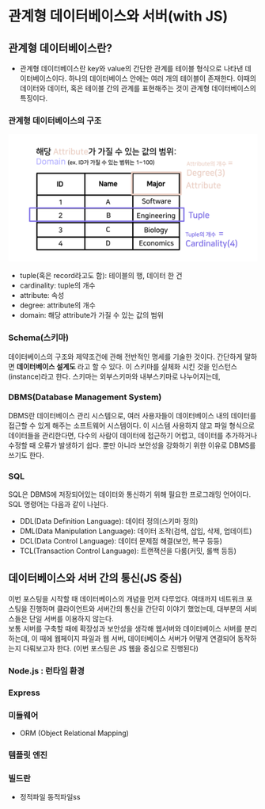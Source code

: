 # 관계형 데이터베이스와 서버(with JS)

## 관계형 데이터베이스란?

- 관계형 데이터베이스란 key와 value의 간단한 관계를 테이블 형식으로 나타낸 데이터베이스이다. 하나의 데이터베이스 안에는 여러 개의 테이블이 존재한다. 이때의 데이터와 데이터, 혹은 테이블 간의 관계를 표현해주는 것이 관계형 데이터베이스의 특징이다.

### 관계형 데이터베이스의 구조

<p align="center">
  <img src="./img_DB/1.png"/>
</p>

- tuple(혹은 record라고도 함): 테이블의 행, 데이터 한 건
- cardinality: tuple의 개수
- attribute: 속성
- degree: attribute의 개수
- domain: 해당 attribute가 가질 수 있는 값의 범위

### Schema(스키마)

데이터베이스의 구조와 제약조건에 관해 전반적인 명세를 기술한 것이다. 간단하게 말하면 **데이터베이스 설계도** 라고 할 수 있다. 이 스키마를 실체화 시킨 것을 인스턴스(instance)라고 한다.
스키마는 외부스키마와 내부스키마로 나누어지는데,

### DBMS(Database Management System)

DBMS란 데이터베이스 관리 시스템으로, 여러 사용자들이 데이터베이스 내의 데이터를 접근할 수 있게 해주는 소프트웨어 시스템이다.
이 시스템 사용하지 않고 파일 형식으로 데이터들을 관리한다면, 다수의 사람이 데이터에 접근하기 어렵고, 데이터를 추가하거나 수정할 때 오류가 발생하기 쉽다. 뿐만 아니라 보안성을 강화하기 위한 이유로 DBMS를 쓰기도 한다.

### SQL

SQL은 DBMS에 저장되어있는 데이터와 통신하기 위해 필요한 프로그래밍 언어이다. SQL 명령어는 다음과 같이 나뉜다.

- DDL(Data Definition Language): 데이터 정의(스키마 정의)
- DML(Data Manipulation Language): 데이터 조작(검색, 삽입, 삭제, 업데이트)
- DCL(Data Control Language): 데이터 문제점 해결(보안, 복구 등등)
- TCL(Transaction Control Language): 트랜잭션을 다룸(커밋, 롤백 등등)

## 데이터베이스와 서버 간의 통신(JS 중심)

이번 포스팅을 시작할 때 데이터베이스의 개념을 먼저 다루었다.
여태까지 네트워크 포스팅을 진행하며 클라이언트와 서버간의 통신을 간단히 이야기 했었는데, 대부분의 서비스들은 단일 서버를 이용하지 않는다.  
보통 서버를 구축할 때에 확장성과 보안성을 생각해 웹서버와 데이터베이스 서버를 분리하는데, 이 때에 웹페이지 파일과 웹 서버, 데이터베이스 서버가 어떻게 연결되어 동작하는지 다뤄보고자 한다.
(이번 포스팅은 JS 웹을 중심으로 진행된다)

### Node.js : 런타임 환경

### Express

### 미들웨어

- ORM (Object Relational Mapping)

### 템플릿 엔진

### 빌드란

- 정적파일 동적파일ss

